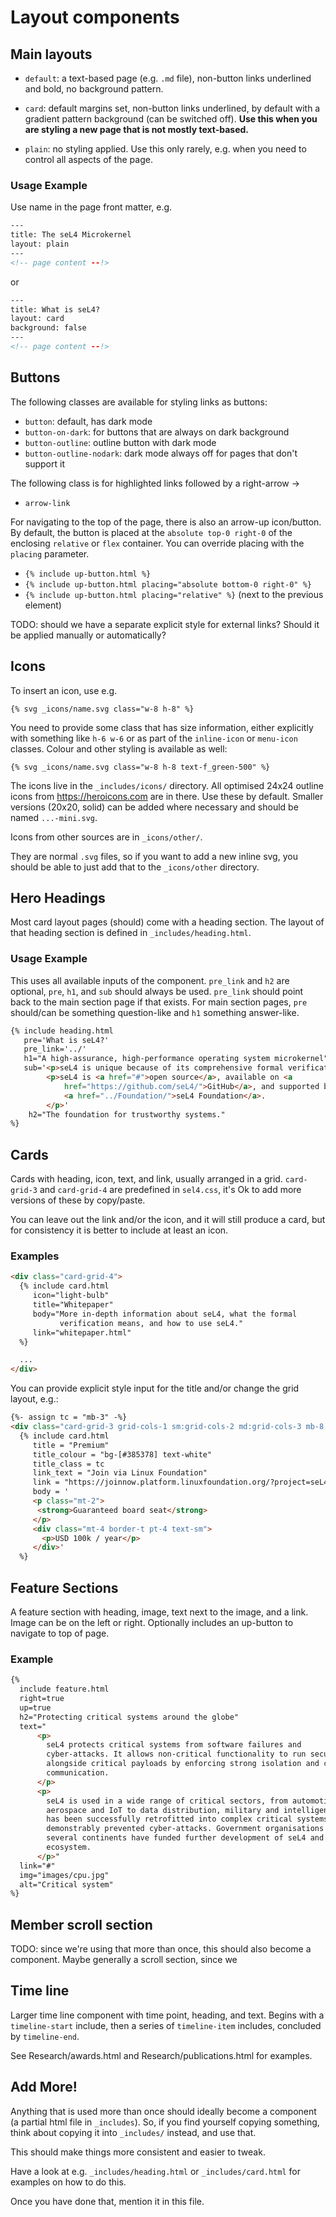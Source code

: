 <!--
    Copyright 2025 Proofcraft Pty Ltd
    SPDX-License-Identifier: CC-BY-SA-4.0
-->

# Layout components

## Main layouts

- `default`: a text-based page (e.g. `.md` file), non-button links underlined
  and bold, no background pattern.

- `card`: default margins set, non-button links underlined, by default with a
  gradient pattern background (can be switched off). **Use this when you are
  styling a new page that is not mostly text-based.**

- `plain`: no styling applied. Use this only rarely, e.g. when you need to
  control all aspects of the page.

### Usage Example

Use name in the page front matter, e.g.

```html
---
title: The seL4 Microkernel
layout: plain
---
<!-- page content --!>
```

or

```html
---
title: What is seL4?
layout: card
background: false
---
<!-- page content --!>
```


## Buttons

The following classes are available for styling links as buttons:

- `button`: default, has dark mode
- `button-on-dark`: for buttons that are always on dark background
- `button-outline`: outline button with dark mode
- `button-outline-nodark`: dark mode always off for pages that don't support it

The following class is for highlighted links followed by a right-arrow →

- `arrow-link`

For navigating to the top of the page, there is also an arrow-up icon/button. By
default, the button is placed at the `absolute top-0 right-0` of the enclosing
`relative` or `flex` container. You can override placing with the `placing`
parameter.

- `{% include up-button.html %}`
- `{% include up-button.html placing="absolute bottom-0 right-0" %}`
- `{% include up-button.html placing="relative" %}` (next to the previous element)

TODO: should we have a separate explicit style for external links? Should it be
applied manually or automatically?

## Icons

To insert an icon, use e.g.

```liquid
{% svg _icons/name.svg class="w-8 h-8" %}
```

You need to provide some class that has size information, either explicitly with
something like `h-6 w-6` or as part of the `inline-icon` or `menu-icon` classes.
Colour and other styling is available as well:

```liquid
{% svg _icons/name.svg class="w-8 h-8 text-f_green-500" %}
```

The icons live in the `_includes/icons/` directory. All optimised 24x24
outline icons from <https://heroicons.com> are in there. Use these by default.
Smaller versions (20x20, solid) can be added where necessary and should be
named `...-mini.svg`.

Icons from other sources are in `_icons/other/`.

They are normal `.svg` files, so if you want to add a new inline svg, you
should be able to just add that to the `_icons/other` directory.

## Hero Headings

Most card layout pages (should) come with a heading section. The layout of that
heading section is defined in `_includes/heading.html`.

### Usage Example

This uses all available inputs of the component. `pre_link` and `h2` are
optional, `pre`, `h1`, and `sub` should always be used. `pre_link` should point
back to the main section page if that exists. For main section pages, `pre`
should/can be something question-like and `h1` something answer-like.

```html
{% include heading.html
   pre='What is seL4?'
   pre_link='../'
   h1="A high-assurance, high-performance operating system microkernel"
   sub='<p>seL4 is unique because of its comprehensive formal verification.</p>
        <p>seL4 is <a href="#">open source</a>, available on <a
            href="https://github.com/seL4/">GitHub</a>, and supported by the
            <a href="../Foundation/">seL4 Foundation</a>.
        </p>'
    h2="The foundation for trustworthy systems."
%}
```

## Cards

Cards with heading, icon, text, and link, usually arranged in a grid.
`card-grid-3` and `card-grid-4` are predefined in `sel4.css`, it's Ok to add
more versions of these by copy/paste.

You can leave out the link and/or the icon, and it will still produce a card,
but for consistency it is better to include at least an icon.

### Examples

```html
<div class="card-grid-4">
  {% include card.html
     icon="light-bulb"
     title="Whitepaper"
     body="More in-depth information about seL4, what the formal
           verification means, and how to use seL4."
     link="whitepaper.html"
  %}

  ...
</div>
```

You can provide explicit style input for the title and/or change the grid
layout, e.g.:

```html
{%- assign tc = "mb-3" -%}
<div class="card-grid-3 grid-cols-1 sm:grid-cols-2 md:grid-cols-3 mb-8 pb-8">
  {% include card.html
     title = "Premium"
     title_colour = "bg-[#385378] text-white"
     title_class = tc
     link_text = "Join via Linux Foundation"
     link = "https://joinnow.platform.linuxfoundation.org/?project=seL4"
     body = '
     <p class="mt-2">
      <strong>Guaranteed board seat</strong>
     </p>
     <div class="mt-4 border-t pt-4 text-sm">
       <p>USD 100k / year</p>
     </div>'
  %}
```

## Feature Sections

A feature section with heading, image, text next to the image, and a link. Image
can be on the left or right. Optionally includes an up-button to navigate to top
of page.

### Example

```html
{%
  include feature.html
  right=true
  up=true
  h2="Protecting critical systems around the globe"
  text="
      <p>
        seL4 protects critical systems from software failures and
        cyber-attacks. It allows non-critical functionality to run securely
        alongside critical payloads by enforcing strong isolation and controlled
        communication.
      </p>
      <p>
        seL4 is used in a wide range of critical sectors, from automotive,
        aerospace and IoT to data distribution, military and intelligence. It
        has been successfully retrofitted into complex critical systems and has
        demonstrably prevented cyber-attacks. Government organisations on
        several continents have funded further development of seL4 and its
        ecosystem.
      </p>"
  link="#"
  img="images/cpu.jpg"
  alt="Critical system"
%}
```

## Member scroll section

TODO: since we're using that more than once, this should also become a
component. Maybe generally a scroll section, since we

## Time line

Larger time line component with time point, heading, and text. Begins with a
`timeline-start` include, then a series of `timeline-item` includes,
concluded by `timeline-end`.

See Research/awards.html and Research/publications.html for examples.

## Add More!

Anything that is used more than once should ideally become a component (a
partial html file in `_includes`). So, if you find yourself copying something,
think about copying it into `_includes/` instead, and use that.

This should make things more consistent and easier to tweak.

Have a look at e.g. `_includes/heading.html` or `_includes/card.html` for
examples on how to do this.

Once you have done that, mention it in this file.
